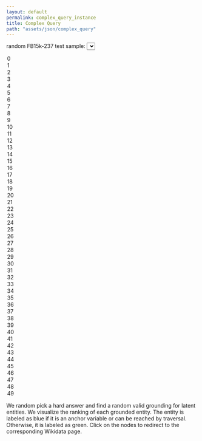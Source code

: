 ```yaml
---
layout: default
permalink: complex_query_instance
title: Complex Query
path: "assets/json/complex_query"
---
```


<label for="sample">random FB15k-237 test sample:</label>
<select id="sample" onchange="updateFigure()">
  <option value="0">0</option>
  <option value="1">1</option>
  <option value="2">2</option>
  <option value="3">3</option>
  <option value="4">4</option>
  <option value="5">5</option>
  <option value="6">6</option>
  <option value="7">7</option>
  <option value="8">8</option>
  <option value="9">9</option>
  <option value="10">10</option>
  <option value="11">11</option>
  <option value="12">12</option>
  <option value="13">13</option>
  <option value="14">14</option>
  <option value="15">15</option>
  <option value="16">16</option>
  <option value="17">17</option>
  <option value="18">18</option>
  <option value="19">19</option>
  <option value="20">20</option>
  <option value="21">21</option>
  <option value="22">22</option>
  <option value="23">23</option>
  <option value="24">24</option>
  <option value="25">25</option>
  <option value="26">26</option>
  <option value="27">27</option>
  <option value="28">28</option>
  <option value="29">29</option>
  <option value="30">30</option>
  <option value="31">31</option>
  <option value="32">32</option>
  <option value="33">33</option>
  <option value="34">34</option>
  <option value="35">35</option>
  <option value="36">36</option>
  <option value="37">37</option>
  <option value="38">38</option>
  <option value="39">39</option>
  <option value="40">40</option>
  <option value="41">41</option>
  <option value="42">42</option>
  <option value="43">43</option>
  <option value="44">44</option>
  <option value="45">45</option>
  <option value="46">46</option>
  <option value="47">47</option>
  <option value="48">48</option>
  <option value="49">49</option>
</select>

We random pick a hard answer and find a random valid grounding for latent entities.
We visualize the ranking of each grounded entity.
The entity is labeled as blue if it is an anchor variable or can be reached by traversal.
Otherwise, it is labeled as green.
Click on the nodes to redirect to the corresponding Wikidata page.

<div id="container" style="height: 600px"></div>
<script type="text/javascript" src="https://cdn.jsdelivr.net/npm/echarts/dist/echarts.min.js"></script>
<script src="https://cdn.bootcss.com/jquery/3.2.1/jquery.min.js"></script>

<script type="text/javascript">
	var dom = document.getElementById("container");
	var myChart = echarts.init(dom);
	var option;
	
	updateFigure();
	myChart.on(myChart.on('click', 'series.sankey', e => window.open(e.data.url)));
	
    function updateFigure() {
		var sample = document.getElementById("sample").value;
		myChart.showLoading();
		$.get("{{ page.path }}/instance_" + sample + ".json", function (graph) {
			myChart.hideLoading();
			option = {
				title: {
					text: graph.title,
					textStyle: {
						fontSize: 12
					},
					top: "bottom",
					left: "right",
				},
				tooltip: {
					formtter: "{b}",
				},
				series: [{
						type: "sankey",
						nodes: graph.nodes,
						edges: graph.edges,
						emphasis: {
							focus: 'adjacency'
						},
						levels: [{
							depth: 0,
							itemStyle: {
								color: '#1f77b4'
							}
						},
						{
							depth: 1,
							itemStyle: {
								color: '#ff7f0e'
							}
						},
						{
							depth: 2,
							itemStyle: {
								color: '#2ca02c'
							}
						},
						{
							depth: 3,
							itemStyle: {
								color: '#d62728'
							}
						}],
						lineStyle: {
							curveness: 0.5
						}
				}]
			};
			myChart.setOption(option);
		});
	}
	
	function focus(param) {
		var option = myChart.getOption();
		var data = param.data;
		// Judge whether the relevant data of the node is correct 
		if (data != null && data != undefined) {
			if (data.url != null && data.url != undefined) {
				// According to the extended attributes of the node url Open a new page 
				window.open(data.url);
			}
		}
	}
</script>